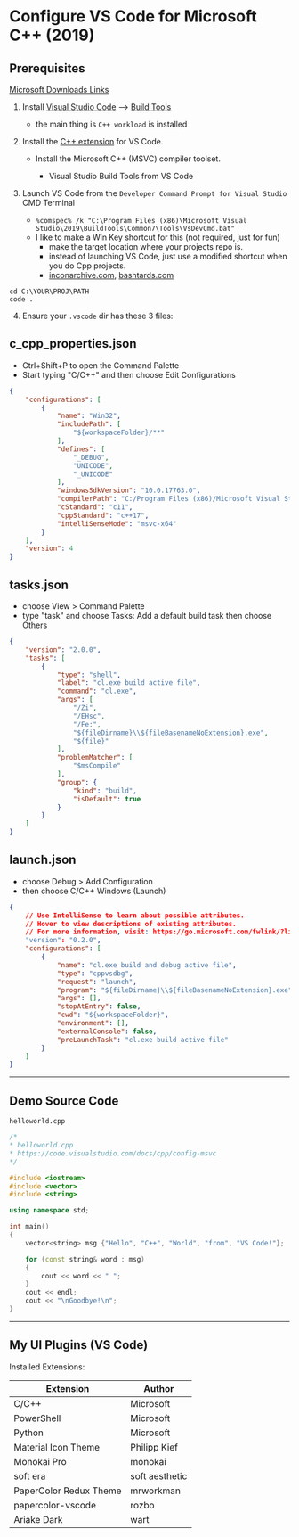# Configure VS Code for Microsoft C++ (2019) 

## Prerequisites

[Microsoft Downloads Links](https://visualstudio.microsoft.com/downloads/#other)

1. Install [Visual Studio Code](https://code.visualstudio.com/download) --> [Build Tools](https://visualstudio.microsoft.com/thank-you-downloading-visual-studio/?sku=BuildTools&rel=16)

    * the main thing is ```C++ workload``` is installed

2. Install the [C++ extension](https://marketplace.visualstudio.com/items?itemName=ms-vscode.cpptools) for VS Code.

    * Install the Microsoft C++ (MSVC) compiler toolset.

        * Visual Studio Build Tools from VS Code

3. Launch VS Code from the ```Developer Command Prompt for Visual Studio``` CMD Terminal

    * ```%comspec% /k "C:\Program Files (x86)\Microsoft Visual Studio\2019\BuildTools\Common7\Tools\VsDevCmd.bat"```
    * I like to make a Win Key shortcut for this (not required, just for fun)
        * make the target location where your projects repo is.
        * instead of launching VS Code, just use a modified shortcut when you do Cpp projects.
        * [inconarchive.com](http://www.iconarchive.com/download/i106526/papirus-team/papirus-apps/visual-studio-code.ico), [bashtards.com](https://github.com/dhanishgajjar/vscode-icons)

```batch
cd C:\YOUR\PROJ\PATH
code .
```

4. Ensure your ```.vscode``` dir has these 3 files:

## c_cpp_properties.json

* Ctrl+Shift+P to open the Command Palette
* Start typing "C/C++" and then choose Edit Configurations 

```json
{
    "configurations": [
        {
            "name": "Win32",
            "includePath": [
                "${workspaceFolder}/**"
            ],
            "defines": [
                "_DEBUG",
                "UNICODE",
                "_UNICODE"
            ],
            "windowsSdkVersion": "10.0.17763.0",
            "compilerPath": "C:/Program Files (x86)/Microsoft Visual Studio/2019/BuildTools/VC/Tools/MSVC/14.21.27702/bin/Hostx64/x64/cl.exe",
            "cStandard": "c11",
            "cppStandard": "c++17",
            "intelliSenseMode": "msvc-x64"
        }
    ],
    "version": 4
}
```

## tasks.json

* choose View > Command Palette
* type "task" and choose Tasks: Add a default build task then choose Others

```json
{
    "version": "2.0.0",
    "tasks": [
        {
            "type": "shell",
            "label": "cl.exe build active file",
            "command": "cl.exe",
            "args": [
                "/Zi",
                "/EHsc",
                "/Fe:",
                "${fileDirname}\\${fileBasenameNoExtension}.exe",
                "${file}"
            ],
            "problemMatcher": [
                "$msCompile"
            ],
            "group": {
                "kind": "build",
                "isDefault": true
            }
        }
    ]
}
```

## launch.json

* choose Debug > Add Configuration
* then choose C/C++ Windows (Launch)

```json
{
    // Use IntelliSense to learn about possible attributes.
    // Hover to view descriptions of existing attributes.
    // For more information, visit: https://go.microsoft.com/fwlink/?linkid=830387
    "version": "0.2.0",
    "configurations": [
        {
            "name": "cl.exe build and debug active file",
            "type": "cppvsdbg",
            "request": "launch",
            "program": "${fileDirname}\\${fileBasenameNoExtension}.exe",
            "args": [],
            "stopAtEntry": false,
            "cwd": "${workspaceFolder}",
            "environment": [],
            "externalConsole": false,
            "preLaunchTask": "cl.exe build active file"
        }
    ]
}
```

---

## Demo Source Code

```helloworld.cpp```

```cpp
/* 
* helloworld.cpp
* https://code.visualstudio.com/docs/cpp/config-msvc
*/

#include <iostream>
#include <vector>
#include <string>

using namespace std;

int main()
{
    vector<string> msg {"Hello", "C++", "World", "from", "VS Code!"};

    for (const string& word : msg)
    {
        cout << word << " ";
    }
    cout << endl;
    cout << "\nGoodbye!\n";
}
```

---

## My UI Plugins (VS Code)

Installed Extensions:

| Extension | Author |
| --- | --- |
| C/C++ | Microsoft |
| PowerShell | Microsoft |
| Python | Microsoft |
| Material Icon Theme | Philipp Kief |
| Monokai Pro | monokai |
| soft era | soft aesthetic |
| PaperColor Redux Theme | mrworkman |
| papercolor-vscode | rozbo |
| Ariake Dark | wart |